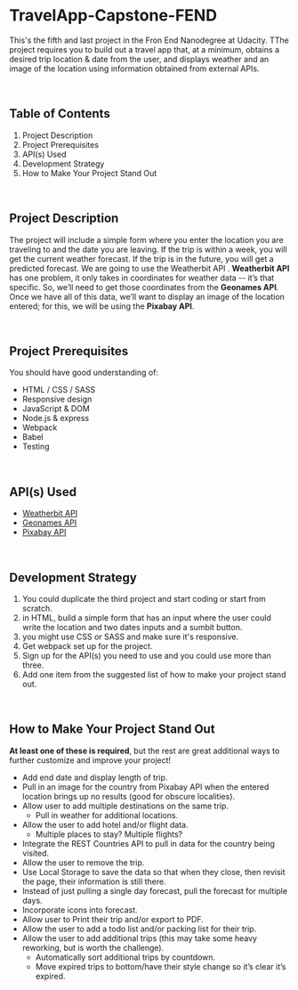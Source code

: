 # TravelApp-Capstone-FEND
This's the fifth and last project in the Fron End Nanodegree at Udacity. TThe project requires you to build out a travel app that, at a minimum, obtains a desired trip location & date from the user, and displays weather and an image of the location using information obtained from external APIs.

<br />

## Table of Contents
1. Project Description
2. Project Prerequisites
3. API(s) Used
4. Development Strategy
5. How to Make Your Project Stand Out

<br />

## Project Description
The project will include a simple form where you enter the location you are traveling to and the date you are leaving. If the trip is within a week, you will get the current weather forecast. If the trip is in the future, you will get a predicted forecast. We are going to use the Weatherbit API . **Weatherbit API** has one problem, it only takes in coordinates for weather data -- it’s that specific. So, we’ll need to get those coordinates from the **Geonames API**. Once we have all of this data, we’ll want to display an image of the location entered; for this, we will be using the **Pixabay API**.

<br />

## Project Prerequisites
You should have good understanding of:
- HTML / CSS / SASS
- Responsive design
- JavaScript & DOM
- Node.js & express
- Webpack 
- Babel
- Testing

<br />

## API(s) Used
- [Weatherbit API](https://www.weatherbit.io/)
- [Geonames API](https://www.geonames.org/)
- [Pixabay API](https://pixabay.com/api/docs/)

<br />

## Development Strategy
1. You could duplicate the third project and start coding or start from scratch. 
2. in HTML, build a simple form that has an input where the user could write the location and two dates inputs and a sumbit button.
3. you might use CSS or SASS and make sure it's responsive.
4. Get webpack set up for the project.
5. Sign up for the API(s) you need to use and you could use more than three.
6. Add one item from the suggested list of how to make your project stand out.

<br />

## How to Make Your Project Stand Out
**At least one of these is required**, but the rest are great additional ways to further customize and improve your project!

- Add end date and display length of trip.
- Pull in an image for the country from Pixabay API when the entered location brings up no results (good for obscure localities).
- Allow user to add multiple destinations on the same trip.
    - Pull in weather for additional locations.
- Allow the user to add hotel and/or flight data.
    - Multiple places to stay? Multiple flights?
- Integrate the REST Countries API to pull in data for the country being visited.
- Allow the user to remove the trip.
- Use Local Storage to save the data so that when they close, then revisit the page, their information is still there.
- Instead of just pulling a single day forecast, pull the forecast for multiple days.
- Incorporate icons into forecast.
- Allow user to Print their trip and/or export to PDF.
- Allow the user to add a todo list and/or packing list for their trip.
- Allow the user to add additional trips (this may take some heavy reworking, but is worth the challenge).
    - Automatically sort additional trips by countdown.
    - Move expired trips to bottom/have their style change so it’s clear it’s expired.